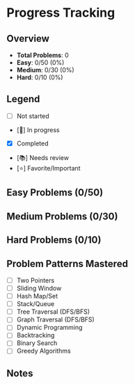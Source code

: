 # Progress Tracking

## Overview
- **Total Problems**: 0
- **Easy**: 0/50 (0%)
- **Medium**: 0/30 (0%)
- **Hard**: 0/10 (0%)

## Legend
- [ ] Not started
- [🔄] In progress
- [x] Completed
- [📚] Needs review
- [⭐] Favorite/Important

## Easy Problems (0/50)
<!-- Add problems as you solve them -->

## Medium Problems (0/30)
<!-- Add problems as you solve them -->

## Hard Problems (0/10)
<!-- Add problems as you solve them -->

## Problem Patterns Mastered
- [ ] Two Pointers
- [ ] Sliding Window
- [ ] Hash Map/Set
- [ ] Stack/Queue
- [ ] Tree Traversal (DFS/BFS)
- [ ] Graph Traversal (DFS/BFS)
- [ ] Dynamic Programming
- [ ] Backtracking
- [ ] Binary Search
- [ ] Greedy Algorithms

## Notes
<!-- Add your learning notes here -->
